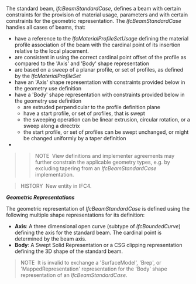 The standard beam, _IfcBeamStandardCase_, defines a beam with certain constraints for the provision of material usage, parameters and with certain constraints for the geometric representation. The _IfcBeamStandardCase_ handles all cases of beams, that:

* have a reference to the _IfcMaterialProfileSetUsage_ defining the material profile association of the beam with the cardinal point of its insertion relative to the local placement.
* are consistent in using the correct cardinal point offset of the profile as compared to the 'Axis' and 'Body' shape representation
* are based on a sweep of a planar profile, or set of profiles, as defined by the _IfcMaterialProfileSet_
* have an 'Axis' shape representation with constraints provided below in the geometry use definition
* have a 'Body' shape representation with constraints provided below in the geometry use definition 
    * are extruded perpendicular to the profile definition plane
    * have a start profile, or set of profiles, that is swept
    * the sweeping operation can be linear extrusion, circular rotation, or a sweep along a directrix
    * the start profile, or set of profiles can be swept unchanged, or might be changed uniformly by a taper definition 
*  
>> NOTE&nbsp; View definitions and implementer agreements may further constrain the applicable geometry types, e.g. by excluding tapering from an _IfcBeamStandardCase_ implementation. 

> HISTORY&nbsp; New entity in IFC4.

**_Geometric Representations_**

The geometric representation of _IfcBeamStandardCase_ is defined using the following multiple shape representations for its definition:

* **Axis**: A three dimensional open curve (subtype of _IfcBoundedCurve_) defining the axis for the standard beam. The cardinal point is determined by the beam axis.
* **Body**: A Swept Solid Representation or a CSG clipping representation defining the 3D shape of the standard beam.

> NOTE&nbsp; It is invalid to exchange a 'SurfaceModel', 'Brep', or 'MappedRepresentation' representation for the 'Body' shape representation of an _IfcBeamStandardCase_.